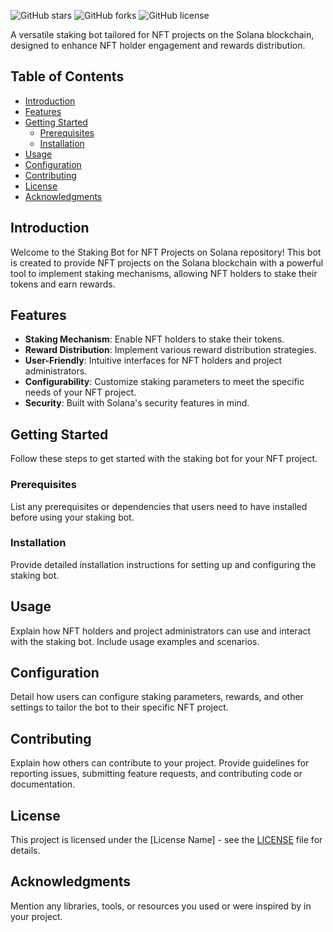 ![GitHub stars](https://img.shields.io/github/stars/gemhunterheh/Solana-nft-bot?style=flat-square)
![GitHub forks](https://img.shields.io/github/forks/your-username/gemhunterheh/Solana-nft-bot?style=flat-square)
![GitHub license](https://img.shields.io/github/license/your-username/gemhunterheh/Solana-nft-bot-Bot?style=flat-square)

A versatile staking bot tailored for NFT projects on the Solana blockchain, designed to enhance NFT holder engagement and rewards distribution.

## Table of Contents

- [Introduction](#introduction)
- [Features](#features)
- [Getting Started](#getting-started)
  - [Prerequisites](#prerequisites)
  - [Installation](#installation)
- [Usage](#usage)
- [Configuration](#configuration)
- [Contributing](#contributing)
- [License](#license)
- [Acknowledgments](#acknowledgments)

## Introduction

Welcome to the Staking Bot for NFT Projects on Solana repository! This bot is created to provide NFT projects on the Solana blockchain with a powerful tool to implement staking mechanisms, allowing NFT holders to stake their tokens and earn rewards.

## Features

- **Staking Mechanism**: Enable NFT holders to stake their tokens.
- **Reward Distribution**: Implement various reward distribution strategies.
- **User-Friendly**: Intuitive interfaces for NFT holders and project administrators.
- **Configurability**: Customize staking parameters to meet the specific needs of your NFT project.
- **Security**: Built with Solana's security features in mind.

## Getting Started

Follow these steps to get started with the staking bot for your NFT project.

### Prerequisites

List any prerequisites or dependencies that users need to have installed before using your staking bot.

### Installation

Provide detailed installation instructions for setting up and configuring the staking bot.

## Usage

Explain how NFT holders and project administrators can use and interact with the staking bot. Include usage examples and scenarios.

## Configuration

Detail how users can configure staking parameters, rewards, and other settings to tailor the bot to their specific NFT project.

## Contributing

Explain how others can contribute to your project. Provide guidelines for reporting issues, submitting feature requests, and contributing code or documentation.

## License

This project is licensed under the [License Name] - see the [LICENSE](LICENSE) file for details.

## Acknowledgments

Mention any libraries, tools, or resources you used or were inspired by in your project.

